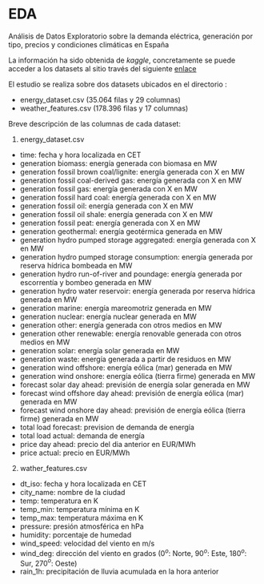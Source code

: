 # EDA
Análisis de Datos Exploratorio sobre la demanda eléctrica, generación por tipo, precios y condiciones climáticas en España 

La información ha sido obtenida de *kaggle*, concretamente se puede acceder a los datasets al sitio través del siguiente [enlace](https://www.kaggle.com/datasets/nicholasjhana/energy-consumption-generation-prices-and-weather/data)

El estudio se realiza sobre dos datasets ubicados en el directorio <data>:
* energy_dataset.csv (35.064 filas y 29 columnas)
* weather_features.csv (178.396 filas y 17 columnas)

Breve descripción de las columnas de cada dataset:

1. energy_dataset.csv

* time: fecha y hora localizada en CET
* generation biomass: energía generada con biomasa en MW
* generation fossil brown coal/lignite: energía generada con X en MW
* generation fossil coal-derived gas: energía generada con X en MW
* generation fossil gas: energía generada con X en MW
* generation fossil hard coal: energía generada con X en MW
* generation fossil oil: energía generada con X en MW
* generation fossil oil shale: energía generada con X en MW
* generation fossil peat: energía generada con X en MW
* generation geothermal: energía geotérmica generada en MW
* generation hydro pumped storage aggregated: energía generada con X en MW
* generation hydro pumped storage consumption: energía generada por reserva hídrica bombeada en MW
* generation hydro run-of-river and poundage: energía generada por escorrentía y bombeo generada en MW
* generation hydro water reservoir: energía generada por reserva hídrica generada en MW
* generation marine: energía mareomotriz generada en MW
* generation nuclear: energía nuclear generada en MW
* generation other: energía generada con otros medios en MW
* generation other renewable: energía renovable generada con otros medios en MW
* generation solar: energía solar generada en MW
* generation waste: energía generada a partir de residuos en MW
* generation wind offshore: energía eólica (mar) generada en MW
* generation wind onshore: energía eólica (tierra firme) generada en MW
* forecast solar day ahead: previsión de energía solar generada en MW
* forecast wind offshore day ahead: previsión de energía eólica (mar) generada en MW
* forecast wind onshore day ahead: previsión de energía eólica (tierra firme) generada en MW
* total load forecast: prevision de demanda de energía
* total load actual: demanda de energía
* price day ahead: precio del dia anterior en EUR/MWh
* price actual: precio en EUR/MWh

2. wather_features.csv

* dt_iso: fecha y hora localizada en CET
* city_name: nombre de la ciudad
* temp: temperatura en K
* temp_min: temperatura mínima en K
* temp_max: temperatura máxima en K
* pressure: presión atmosférica en hPa
* humidity: porcentaje de humedad
* wind_speed: velocidad del viento en m/s
* wind_deg: dirección del viento en grados (0$^{o}$: Norte, 90$^{o}$: Este, 180$^{o}$: Sur, 270$^{o}$: Oeste)
* rain_1h: precipitación de lluvia acumulada en la hora anterior